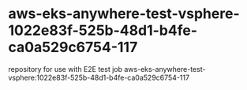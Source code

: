 # aws-eks-anywhere-test-vsphere-1022e83f-525b-48d1-b4fe-ca0a529c6754-117
repository for use with E2E test job aws-eks-anywhere-test-vsphere:1022e83f-525b-48d1-b4fe-ca0a529c6754-117
